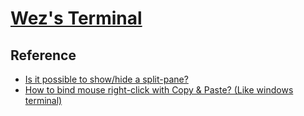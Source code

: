 # [Wez's Terminal](https://github.com/wezterm/wezterm)

## Reference

- [Is it possible to show/hide a split-pane?](https://github.com/wezterm/wezterm/discussions/3779)
- [How to bind mouse right-click with Copy & Paste? (Like windows terminal)](https://github.com/wezterm/wezterm/discussions/3541)
